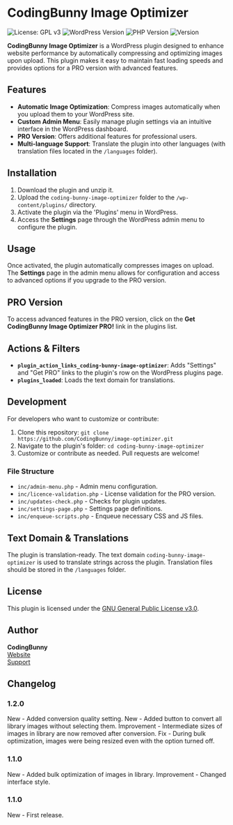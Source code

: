 # CodingBunny Image Optimizer

![License: GPL v3](https://img.shields.io/badge/license-GPL%20v3-blue.svg)
![WordPress Version](https://img.shields.io/badge/WordPress-%3E%3D%206.0-blue.svg)
![PHP Version](https://img.shields.io/badge/PHP-%3E%3D%208.0-orange.svg)
![Version](https://img.shields.io/badge/version-1.2.0-green.svg)

**CodingBunny Image Optimizer** is a WordPress plugin designed to enhance website performance by automatically compressing and optimizing images upon upload. This plugin makes it easy to maintain fast loading speeds and provides options for a PRO version with advanced features.

## Features

- **Automatic Image Optimization**: Compress images automatically when you upload them to your WordPress site.
- **Custom Admin Menu**: Easily manage plugin settings via an intuitive interface in the WordPress dashboard.
- **PRO Version**: Offers additional features for professional users.
- **Multi-language Support**: Translate the plugin into other languages (with translation files located in the `/languages` folder).

## Installation

1. Download the plugin and unzip it.
2. Upload the `coding-bunny-image-optimizer` folder to the `/wp-content/plugins/` directory.
3. Activate the plugin via the 'Plugins' menu in WordPress.
4. Access the **Settings** page through the WordPress admin menu to configure the plugin.

## Usage

Once activated, the plugin automatically compresses images on upload. The **Settings** page in the admin menu allows for configuration and access to advanced options if you upgrade to the PRO version.

## PRO Version

To access advanced features in the PRO version, click on the **Get CodingBunny Image Optimizer PRO!** link in the plugins list.

## Actions & Filters

- **`plugin_action_links_coding-bunny-image-optimizer`**: Adds "Settings" and "Get PRO" links to the plugin's row on the WordPress plugins page.
- **`plugins_loaded`**: Loads the text domain for translations.

## Development

For developers who want to customize or contribute:

1. Clone this repository: `git clone https://github.com/CodingBunny/image-optimizer.git`
2. Navigate to the plugin's folder: `cd coding-bunny-image-optimizer`
3. Customize or contribute as needed. Pull requests are welcome!

### File Structure

- `inc/admin-menu.php` - Admin menu configuration.
- `inc/licence-validation.php` - License validation for the PRO version.
- `inc/updates-check.php` - Checks for plugin updates.
- `inc/settings-page.php` - Settings page definitions.
- `inc/enqueue-scripts.php` - Enqueue necessary CSS and JS files.

## Text Domain & Translations

The plugin is translation-ready. The text domain `coding-bunny-image-optimizer` is used to translate strings across the plugin. Translation files should be stored in the `/languages` folder.

## License

This plugin is licensed under the [GNU General Public License v3.0](https://www.gnu.org/licenses/gpl-3.0.html).

## Author

**CodingBunny**  
[Website](https://coding-bunny.com)  
[Support](https://coding-bunny.com/support)

## Changelog

### 1.2.0
New - Added conversion quality setting.
New - Added button to convert all library images without selecting them.
Improvement - Intermediate sizes of images in library are now removed after conversion.
Fix - During bulk optimization, images were being resized even with the option turned off.

### 1.1.0
New - Added bulk optimization of images in library.
Improvement - Changed interface style.

### 1.1.0
New - First release.

